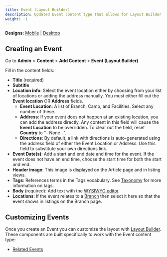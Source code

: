 ```yaml
---
title: Event (Layout Builder)
description: Updated Event content type that allows for Layout Builder components to be included within an event page.
weight: -1
---
```


**Designs:** [Mobile](<../../../../../../assets/img/designs/lb/Event Mobile.png>) | [Desktop](<../../../../../../assets/img/designs/lb/Event Desktop.png>)

## Creating an Event

Go to **Admin** > **Content** > **Add Content** > **Event (Layout Builder)**

Fill in the content fields:

- **Title** (required)
- **Subtitle**
- **Location info**: Select the event location either by choosing from your list of locations or adding the address manually. You must either fill out the **Event location** OR **Address** fields.
  - **Event Location**: A list of Branch, Camp, and Facilities. Select any number of these.
  - **Address**: If your event does not happen at an existing location, you can add the address directly. Any content in this field will cause the **Event Location** to be overridden. To clear out the field, reset **Country** to "- None -".
  - **Directions**: By default, a link with directions is auto-generated using the address field of either the Event Location or Address. Use this field to substitute your own directions link.
- **Event Date(s)**: Add a start and end date and time for the event. If the event does not have an end time, choose the start time for both the start and end.
- **Header image**: This image is displayed on the Article page and in listing views.
- **Tags**: References terms in the Tags vocabulary. See [Taxonomy](../../taxonomy) for more information on tags.
- **Body** (required): Add text with the [WYSIWYG editor](../../text-editor)
- **Locations**: If the event relates to a [Branch](../branch) then select it here so that the event shows in listings on the Branch page.

## Customizing Events

Once you create an Event you can customize the layout with [Layout Builder](../../layout-builder). These components are built specifically to work with the Event content type:

- [Related Events](../../layout-builder/related-events)
